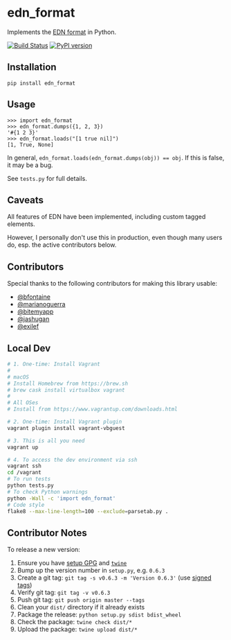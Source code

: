 # edn_format #

Implements the [EDN format](https://github.com/edn-format/edn) in Python.

[![Build Status](https://travis-ci.org/swaroopch/edn_format.svg?branch=master)](https://travis-ci.org/swaroopch/edn_format)
[![PyPI version](https://img.shields.io/pypi/v/edn_format.svg)](https://pypi.org/project/edn_format/)

## Installation ##

    pip install edn_format

## Usage ##

```pycon
>>> import edn_format
>>> edn_format.dumps({1, 2, 3})
'#{1 2 3}'
>>> edn_format.loads("[1 true nil]")
[1, True, None]
```


In general, `edn_format.loads(edn_format.dumps(obj)) == obj`. If this is
false, it may be a bug.

See `tests.py` for full details.

## Caveats ##

All features of EDN have been implemented, including custom tagged elements.

However, I personally don't use this in production, even though many users do, esp. the active contributors below.

## Contributors ##

Special thanks to the following contributors for making this library
usable:

- [@bfontaine](https://github.com/bfontaine)
- [@marianoguerra](https://github.com/marianoguerra)
- [@bitemyapp](https://github.com/bitemyapp)
- [@jashugan](https://github.com/jashugan)
- [@exilef](https://github.com/exilef)

## Local Dev ##

```bash
# 1. One-time: Install Vagrant
#
# macOS
# Install Homebrew from https://brew.sh
# brew cask install virtualbox vagrant
#
# All OSes
# Install from https://www.vagrantup.com/downloads.html

# 2. One-time: Install Vagrant plugin
vagrant plugin install vagrant-vbguest

# 3. This is all you need
vagrant up

# 4. To access the dev environment via ssh
vagrant ssh
cd /vagrant
# To run tests
python tests.py
# To check Python warnings
python -Wall -c 'import edn_format'
# Code style
flake8 --max-line-length=100 --exclude=parsetab.py .
```

## Contributor Notes ##

To release a new version:

1. Ensure you have [setup GPG](https://help.github.com/en/articles/generating-a-new-gpg-key) and [`twine`](https://pypi.org/project/twine/)
2. Bump up the version number in `setup.py`, e.g. `0.6.3`
3. Create a git tag: `git tag -s v0.6.3 -m 'Version 0.6.3'` (use [signed tags](https://help.github.com/en/articles/signing-tags))
4. Verify git tag: `git tag -v v0.6.3`
5. Push git tag: `git push origin master --tags`
6. Clean your `dist/` directory if it already exists
7. Package the release: `python setup.py sdist bdist_wheel`
8. Check the package: `twine check dist/*`
9. Upload the package: `twine upload dist/*`
